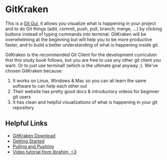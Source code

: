 # GitKraken

This is a [Git Gui](./gui-clients.md), it allows you visualize what is happening in your project and to do Git things (add, commit, push, pull, branch, merge, ...)  by clicking buttons instead of typing commands into terminal.  GitKraken will be overwhelming at the beginning but will help you to be more productive faster, and to build a better understanding of what is happening inside git.

GitKraken is the recommended Git Client for the development curriculum thst this study book follows, but you are free to use any other git client you want.  Or to just use terminal! (which is the ultimate goal anyway ;).  We've chosen GitKraken because:

1. It works on Linus, Windows & Mac so you can all learn the same software to can help each other out
1. Their website has pretty good docs & introductory videos for beginner git users
1. It has clean and helpful visualizations of what is happening in your git repository


## Helpful Links

* [GitKraken Download](https://www.gitkraken.com/download)
* [Getting Started](https://support.gitkraken.com/start-here/interface/)
* [Pulling and Pushing](https://support.gitkraken.com/working-with-repositories/pushing-and-pulling/)
* [Video tutorial from Ibrahim, <3](https://youtu.be/oQn3eSc7u_Y)
